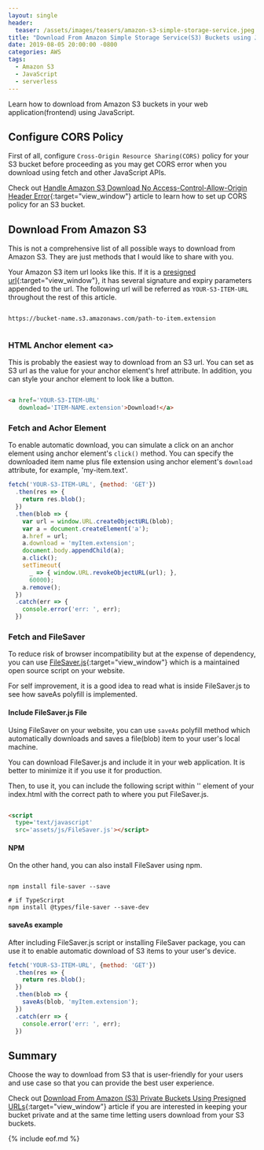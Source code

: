 ```yaml
---
layout: single
header:
  teaser: /assets/images/teasers/amazon-s3-simple-storage-service.jpeg
title: "Download From Amazon Simple Storage Service(S3) Buckets using JavaScript"
date: 2019-08-05 20:00:00 -0800
categories: AWS
tags:
  - Amazon S3
  - JavaScript
  - serverless
--- 
```

Learn how to download from Amazon S3 buckets in your web application(frontend) using JavaScript.  

## Configure CORS Policy
First of all, configure `Cross-Origin Resource Sharing(CORS)` policy for your S3 bucket before proceeding as you may get CORS error when you download using fetch and other JavaScript APIs.  

Check out [Handle Amazon S3 Download No Access-Control-Allow-Origin Header Error](https://jun711.github.io/aws/handle-amazon-s3-no-access-control-allow-origin-header-cors-error/){:target="view_window"} article to learn how to set up CORS policy for an S3 bucket. 

## Download From Amazon S3
This is not a comprehensive list of all possible ways to download from Amazon S3. They are just methods that I would like to share with you.  

Your Amazon S3 item url looks like this. If it is a [presigned url](https://jun711.github.io/aws/how-to-download-from-amazon-s3-private-buckets-using-presigned-urls/#presigned-urls){:target="view_window"}, it has several signature and expiry parameters appended to the url. The following url will be referred as `YOUR-S3-ITEM-URL` throughout the rest of this article.  

<pre class='code'><code>
https://bucket-name.s3.amazonaws.com/path-to-item.extension

</code></pre>

### HTML Anchor element \<a\>
This is probably the easiest way to download from an S3 url. You can set as S3 url as the value for your anchor element's href attribute. In addition, you can style your anchor element to look like a button.  

```html

<a href='YOUR-S3-ITEM-URL' 
   download='ITEM-NAME.extension'>Download!</a>

```

### Fetch and Achor Element 
To enable automatic download, you can simulate a click on an anchor element using anchor element's `click()` method. You can specify the downloaded item name plus file extension using anchor element's `download` attribute, for example, 'my-item.text'.  

```javascript
fetch('YOUR-S3-ITEM-URL', {method: 'GET'})
  .then(res => {
    return res.blob();
  })
  .then(blob => {
    var url = window.URL.createObjectURL(blob);
    var a = document.createElement('a');
    a.href = url;
    a.download = 'myItem.extension';
    document.body.appendChild(a); 
    a.click();  
    setTimeout(
      _ => { window.URL.revokeObjectURL(url); }, 
      60000); 
    a.remove(); 
  })
  .catch(err => {
    console.error('err: ', err);
  })
```

### Fetch and FileSaver
To reduce risk of browser incompatibility but at the expense of dependency, you can use [FileSaver.js](https://github.com/eligrey/FileSaver.js/blob/master/src/FileSaver.js){:target="view_window"} which is a maintained open source script on your website. 

For self improvement, it is a good idea to read what is inside FileSaver.js to see how saveAs polyfill is implemented.  

#### Include FileSaver.js File
Using FileSaver on your website, you can use `saveAs` polyfill method which automatically downloads and saves a file(blob) item to your user's local machine.   

You can download FileSaver.js and include it in your web application. It is better to minimize it if you use it for production.

Then, to use it, you can include the following script within '<head>' element of your index.html with the correct path to where you put FileSaver.js.  

```html 

<script 
  type='text/javascript'
  src='assets/js/FileSaver.js'></script>

```

#### NPM
On the other hand, you can also install FileSaver using npm.  

```

npm install file-saver --save

# if TypeScrirpt
npm install @types/file-saver --save-dev

```

#### saveAs example  
After including FileSaver.js script or installing FileSaver package, you can use it to enable automatic download of S3 items to your user's device.   

```javascript
fetch('YOUR-S3-ITEM-URL', {method: 'GET'})
  .then(res => {
    return res.blob();
  })
  .then(blob => {
    saveAs(blob, 'myItem.extension');
  })
  .catch(err => {
    console.error('err: ', err);
  })
```

## Summary
Choose the way to download from S3 that is user-friendly for your users and use case so that you can provide the best user experience.  

Check out [Download From Amazon (S3) Private Buckets Using Presigned URLs](https://jun711.github.io/aws/how-to-download-from-amazon-s3-private-buckets-using-presigned-urls/){:target="view_window"} article if you are interested in keeping your bucket private and at the same time letting users download from your S3 buckets.  

{% include eof.md %}